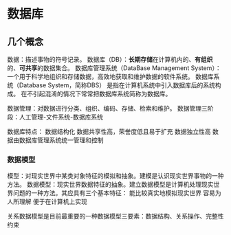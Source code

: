 # 数据库

## 几个概念
数据：描述事物的符号记录。
数据库（DB）：**长期存储**在计算机内的、**有组织**的、**可共享**的数据集合。
数据库管理系统（DataBase Management System）：一个用于科学地组织和存储数据，高效地获取和维护数据的软件系统。
数据库系统（Database System，简称DBS） 是指在计算机系统中引入数据库后的系统构成。 在不引起混淆的情况下常常把数据库系统简称为数据库。




数据管理：对数据进行分类、组织、编码、存储、检索和维护。
数据管理三阶段：人工管理-文件系统-数据库系统
 

数据库特点：
数据结构化
数据共享性高，荣誉度低且易于扩充
数据独立性高
数据由数据库管理系统统一管理和控制

### 数据模型

模型：对现实世界中某类对象特征的模拟和抽象。建模是认识现实世界事物的一种方法。
数据模型：现实世界数据特征的抽象。建立数据模型是计算机处理现实世界问题的一种方法。其应具有三个基本特征：
能比较真实地模拟现实世界
容易为人所理解
便于在计算机上实现


关系数据模型是目前最重要的一种数据模型三要素：数据结构、关系操作、完整性约束